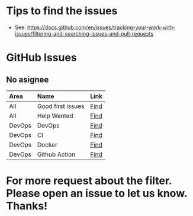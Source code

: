 # Tips to find the issues

- See: https://docs.github.com/en/issues/tracking-your-work-with-issues/filtering-and-searching-issues-and-pull-requests

# GitHub Issues

## No asignee

| Area   | Name              | Link                                                                                                                              |
| :----- | :---------------- | :-------------------------------------------------------------------------------------------------------------------------------- |
| All    | Good first issues | [Find](https://github.com/issues?q=is%3Aopen+label%3A%22good+first+issue%22+comments%3A0+no%3Aassignee)                           |
| All    | Help Wanted       | [Find](https://github.com/issues?q=is%3Aopen+no%3Aassignee+label%3A%22help+wanted%22+)                                            |
| DevOps | DevOps            | [Find](https://github.com/issues?q=is%3Aopen+is%3Aissue+no%3Aassignee+label%3ACI%2FCD%2CCI%2CDevOps%2Carea%2FCI%2CInfrastructure) |
| DevOps | CI                | [Find](https://github.com/issues?q=is%3Aopen+is%3Aissue+no%3Aassignee+label%3ACI)                                                 |
| DevOps | Docker            | [Find](https://github.com/issues?q=is%3Aopen+is%3Aissue+label%3Adocker+no%3Aassignee)                                             |
| DevOps | Github Action     | [Find](https://github.com/issues?q=is%3Aopen+no%3Aassignee+label%3Agithub_actions)                                                |

# For more request about the filter. Please open an issue to let us know. Thanks!
